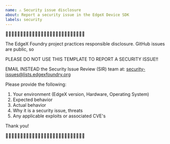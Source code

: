 ```yaml
---
name: ⚠️ Security issue disclosure
about: Report a security issue in the EdgeX Device SDK
labels: security
---
```



🛑🛑🛑🛑🛑🛑🛑🛑🛑🛑🛑🛑🛑🛑🛑🛑🛑🛑🛑🛑🛑🛑🛑🛑🛑🛑🛑

The EdgeX Foundry project practices responsible disclosure.
GitHub issues are public, so 

PLEASE DO NOT USE THIS TEMPLATE TO REPORT A SECURITY ISSUE!!

EMAIL INSTEAD the Security Issue Review (SIR) team at:
security-issues@lists.edgexfoundry.org

Please provide the following:

1. Your environment (EdgeX version, Hardware, Operating System)
2. Expected behavior
3. Actual behavior
4. Why it is a security issue, threats
5. Any applicable exploits or associated CVE's

Thank you!

🛑🛑🛑🛑🛑🛑🛑🛑🛑🛑🛑🛑🛑🛑🛑🛑🛑🛑🛑🛑🛑🛑🛑🛑🛑🛑🛑
